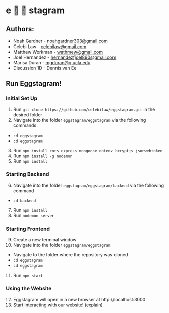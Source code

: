 # e :egg: :egg: stagram

## Authors:
* Noah Gardner - noahgardner303@gmail.com
* Celebi Law - celebilaw@gmail.com
* Matthew Workman - wathmew@gmail.com 
* Joel Hernandez - hernandezfjoel890@gmail.com
* Marisa Duran - mgduran@g.ucla.edu
* Discussion 1D - Dennis van Ee

## Run Eggstagram!
### Initial Set Up
1. Run `git clone https://github.com/celebilaw/eggstagram.git` in the desired folder
2. Navigate into the folder `eggstagram/eggstagram` via the following commands
- `cd eggstagram`
- `cd eggstagram`
3. Run `npm install cors express mongoose dotenv bcryptjs jsonwebtoken`
4. Run `npm install -g nodemon`
5. Run `npm install`
### Starting Backend
6. Navigate into the folder `eggstagram/eggstagram/backend` via the following command
- `cd backend`
7. Run `npm install`
8. Run `nodemon server`
### Starting Frontend
9. Create a new terminal window
10. Navigate into the folder `eggstagram/eggstagram`
- Navigate to the folder where the repository was cloned
- `cd eggstagram`
- `cd eggstagram`
11. Run `npm start`
### Using the Website
12. Eggstagram will open in a new browser at http://localhost:3000
13. Start interacting with our website! (explain)
